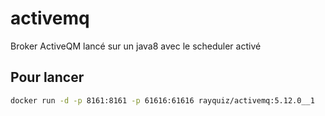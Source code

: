 # activemq
Broker ActiveQM lancé sur un java8 avec le scheduler activé

## Pour lancer
```bash
docker run -d -p 8161:8161 -p 61616:61616 rayquiz/activemq:5.12.0__1
```